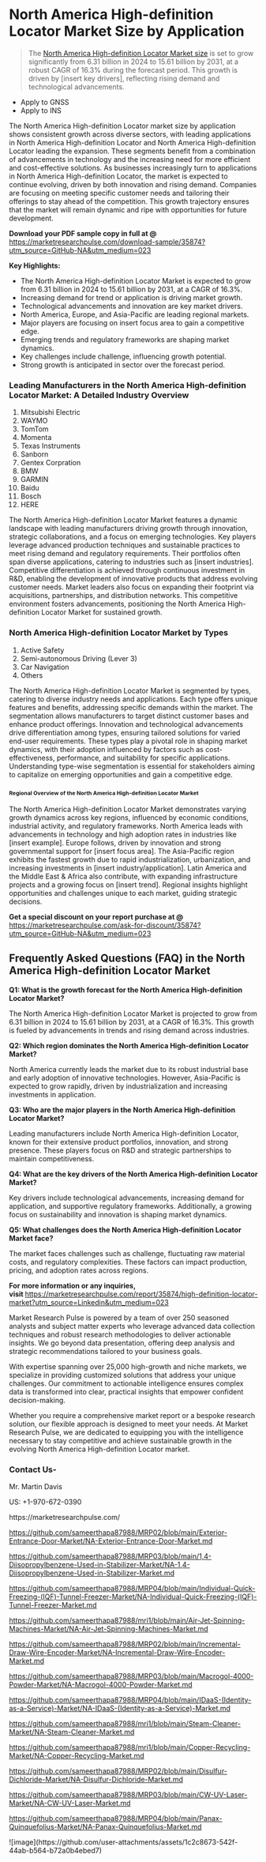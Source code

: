 <h1>North America High-definition Locator Market&nbsp;Size by Application</h1><blockquote><p>The <a href="https://marketresearchpulse.com/download-sample/35874?utm_source=GitHub-NA&amp;utm_medium=023">North America High-definition Locator Market size</a> is set to grow significantly from 6.31 billion in 2024 to 15.61 billion by 2031, at a robust CAGR of 16.3% during the forecast period. This growth is driven by [insert key drivers], reflecting rising demand and technological advancements.</p></blockquote><ul><li>Apply to GNSS<li> Apply to INS</li></ul><p>The North America High-definition Locator market size by application shows consistent growth across diverse sectors, with leading applications in North America High-definition Locator and North America High-definition Locator leading the expansion. These segments benefit from a combination of advancements in technology and the increasing need for more efficient and cost-effective solutions. As businesses increasingly turn to applications in North America High-definition Locator, the market is expected to continue evolving, driven by both innovation and rising demand. Companies are focusing on meeting specific customer needs and tailoring their offerings to stay ahead of the competition. This growth trajectory ensures that the market will remain dynamic and ripe with opportunities for future development.</p><p><strong>Download your PDF sample copy in full at @ </strong><a href="https://marketresearchpulse.com/download-sample/35874?utm_source=GitHub-NA&amp;utm_medium=023">https://marketresearchpulse.com/download-sample/35874?utm_source=GitHub-NA&amp;utm_medium=023</a></p><p><strong>Key Highlights: </strong></p><ul><li>The North America High-definition Locator Market is expected to grow from 6.31 billion in 2024 to 15.61 billion by 2031, at a CAGR of 16.3%.</li><li>Increasing demand for trend or application is driving market growth.</li><li>Technological advancements and innovation are key market drivers.</li><li>North America, Europe, and Asia-Pacific are leading regional markets.</li><li>Major players are focusing on insert focus area to gain a competitive edge.</li><li>Emerging trends and regulatory frameworks are shaping market dynamics.</li><li>Key challenges include challenge, influencing growth potential.</li><li>Strong growth is anticipated in sector over the forecast period.</li></ul><h3>Leading Manufacturers in the North America High-definition Locator Market: A Detailed Industry Overview</h3><ol><li>Mitsubishi Electric</li><li>WAYMO</li><li>TomTom</li><li>Momenta</li><li>Texas Instruments</li><li>Sanborn</li><li>Gentex Corpration</li><li>BMW</li><li>GARMIN</li><li>Baidu</li><li>Bosch</li><li>HERE</li></ol><div class="flex max-w-full flex-col flex-grow"><div class="min-h-8 text-message flex w-full flex-col items-end gap-2 whitespace-normal break-words [.text-message+&amp;]:mt-5" dir="auto" data-message-author-role="assistant" data-message-id="fd8432e4-4910-450d-b182-61b7bfb0a01f" data-message-model-slug="gpt-4o"><div class="flex w-full flex-col gap-1 empty:hidden first:pt-[3px]"><div class="markdown prose w-full break-words dark:prose-invert light"><p>The North America High-definition Locator Market features a dynamic landscape with leading manufacturers driving growth through innovation, strategic collaborations, and a focus on emerging technologies. Key players leverage advanced production techniques and sustainable practices to meet rising demand and regulatory requirements. Their portfolios often span diverse applications, catering to industries such as [insert industries]. Competitive differentiation is achieved through continuous investment in R&amp;D, enabling the development of innovative products that address evolving customer needs. Market leaders also focus on expanding their footprint via acquisitions, partnerships, and distribution networks. This competitive environment fosters advancements, positioning the North America High-definition Locator Market for sustained growth.</p></div></div></div></div><h3>North America High-definition Locator Market by Types</h3><ol><li>Active Safety<li> Semi-autonomous Driving (Lever 3)<li> Car Navigation<li> Others</li></ol><div class="flex max-w-full flex-col flex-grow"><div class="min-h-8 text-message flex w-full flex-col items-end gap-2 whitespace-normal break-words [.text-message+&amp;]:mt-5" dir="auto" data-message-author-role="assistant" data-message-id="084470be-0bb7-4664-bddf-5156b4f41249" data-message-model-slug="gpt-4o-mini"><div class="flex w-full flex-col gap-1 empty:hidden first:pt-[3px]"><div class="markdown prose w-full break-words dark:prose-invert light"><p>The North America High-definition Locator Market is segmented by types, catering to diverse industry needs and applications. Each type offers unique features and benefits, addressing specific demands within the market. The segmentation allows manufacturers to target distinct customer bases and enhance product offerings. Innovation and technological advancements drive differentiation among types, ensuring tailored solutions for varied end-user requirements. These types play a pivotal role in shaping market dynamics, with their adoption influenced by factors such as cost-effectiveness, performance, and suitability for specific applications. Understanding type-wise segmentation is essential for stakeholders aiming to capitalize on emerging opportunities and gain a competitive edge.</p></div></div></div></div><h3><span style="font-size: 11px;">Regional Overview of the North America High-definition Locator Market</span></h3><div class="flex max-w-full flex-col flex-grow"><div class="min-h-8 text-message flex w-full flex-col items-end gap-2 whitespace-normal break-words [.text-message+&amp;]:mt-5" dir="auto" data-message-author-role="assistant" data-message-id="e9038762-ce64-4e30-91c9-9bd413514231" data-message-model-slug="gpt-4o-mini"><div class="flex w-full flex-col gap-1 empty:hidden first:pt-[3px]"><div class="markdown prose w-full break-words dark:prose-invert light"><p>The North America High-definition Locator Market demonstrates varying growth dynamics across key regions, influenced by economic conditions, industrial activity, and regulatory frameworks. North America leads with advancements in technology and high adoption rates in industries like [insert example]. Europe follows, driven by innovation and strong governmental support for [insert focus area]. The Asia-Pacific region exhibits the fastest growth due to rapid industrialization, urbanization, and increasing investments in [insert industry/application]. Latin America and the Middle East &amp; Africa also contribute, with expanding infrastructure projects and a growing focus on [insert trend]. Regional insights highlight opportunities and challenges unique to each market, guiding strategic decisions.</p></div></div></div></div><p><strong>Get a special discount on your report purchase at @ </strong><a href="https://marketresearchpulse.com/ask-for-discount/35874?utm_source=GitHub-NA&amp;utm_medium=023">https://marketresearchpulse.com/ask-for-discount/35874?utm_source=GitHub-NA&amp;utm_medium=023</a></p><h2>Frequently Asked Questions (FAQ) in the North America High-definition Locator Market</h2><p><strong>Q1: What is the growth forecast for the North America High-definition Locator Market?</strong></p><p>The North America High-definition Locator Market is projected to grow from 6.31 billion in 2024 to 15.61 billion by 2031, at a CAGR of 16.3%. This growth is fueled by advancements in trends and rising demand across industries.</p><p><strong>Q2: Which region dominates the North America High-definition Locator Market?</strong></p><p>North America currently leads the market due to its robust industrial base and early adoption of innovative technologies. However, Asia-Pacific is expected to grow rapidly, driven by industrialization and increasing investments in application.</p><p><strong>Q3: Who are the major players in the North America High-definition Locator Market?</strong></p><p>Leading manufacturers include North America High-definition Locator, known for their extensive product portfolios, innovation, and strong presence. These players focus on R&amp;D and strategic partnerships to maintain competitiveness.</p><p><strong>Q4: What are the key drivers of the North America High-definition Locator Market?</strong></p><p>Key drivers include technological advancements, increasing demand for application, and supportive regulatory frameworks. Additionally, a growing focus on sustainability and innovation is shaping market dynamics.</p><p><strong>Q5: What challenges does the North America High-definition Locator Market face?</strong></p><p>The market faces challenges such as challenge, fluctuating raw material costs, and regulatory complexities. These factors can impact production, pricing, and adoption rates across regions.</p><p><strong>For more information or any inquiries, visit&nbsp;</strong><a href="https://marketresearchpulse.com/report/35874/high-definition-locator-market?utm_source=Linkedin&utm_medium=023">https://marketresearchpulse.com/report/35874/high-definition-locator-market?utm_source=Linkedin&utm_medium=023</a></p><p>Market Research Pulse is powered by a team of over 250 seasoned analysts and subject matter experts who leverage advanced data collection techniques and robust research methodologies to deliver actionable insights. We go beyond data presentation, offering deep analysis and strategic recommendations tailored to your business goals.</p><p>With expertise spanning over 25,000 high-growth and niche markets, we specialize in providing customized solutions that address your unique challenges. Our commitment to actionable intelligence ensures complex data is transformed into clear, practical insights that empower confident decision-making.</p><p>Whether you require a comprehensive market report or a bespoke research solution, our flexible approach is designed to meet your needs. At Market Research Pulse, we are dedicated to equipping you with the intelligence necessary to stay competitive and achieve sustainable growth in the evolving North America High-definition Locator market.</p><h3><strong>Contact Us-</strong></h3><p>Mr. Martin Davis</p><p>US: +1-970-672-0390</p><p>https://marketresearchpulse.com/</p><p><a href="https://github.com/sameerthapa87988/MRP02/blob/main/Exterior-Entrance-Door-Market/NA-Exterior-Entrance-Door-Market.md">https://github.com/sameerthapa87988/MRP02/blob/main/Exterior-Entrance-Door-Market/NA-Exterior-Entrance-Door-Market.md</a></p><p><a href="https://github.com/sameerthapa87988/MRP03/blob/main/1,4-Diisopropylbenzene-Used-in-Stabilizer-Market/NA-1,4-Diisopropylbenzene-Used-in-Stabilizer-Market.md">https://github.com/sameerthapa87988/MRP03/blob/main/1,4-Diisopropylbenzene-Used-in-Stabilizer-Market/NA-1,4-Diisopropylbenzene-Used-in-Stabilizer-Market.md</a></p><p><a href="https://github.com/sameerthapa87988/MRP04/blob/main/Individual-Quick-Freezing-(IQF)-Tunnel-Freezer-Market/NA-Individual-Quick-Freezing-(IQF)-Tunnel-Freezer-Market.md">https://github.com/sameerthapa87988/MRP04/blob/main/Individual-Quick-Freezing-(IQF)-Tunnel-Freezer-Market/NA-Individual-Quick-Freezing-(IQF)-Tunnel-Freezer-Market.md</a></p><p><a href="https://github.com/sameerthapa87988/mri1/blob/main/Air-Jet-Spinning-Machines-Market/NA-Air-Jet-Spinning-Machines-Market.md">https://github.com/sameerthapa87988/mri1/blob/main/Air-Jet-Spinning-Machines-Market/NA-Air-Jet-Spinning-Machines-Market.md</a></p><p><a href="https://github.com/sameerthapa87988/MRP02/blob/main/Incremental-Draw-Wire-Encoder-Market/NA-Incremental-Draw-Wire-Encoder-Market.md">https://github.com/sameerthapa87988/MRP02/blob/main/Incremental-Draw-Wire-Encoder-Market/NA-Incremental-Draw-Wire-Encoder-Market.md</a></p><p><a href="https://github.com/sameerthapa87988/MRP03/blob/main/Macrogol-4000-Powder-Market/NA-Macrogol-4000-Powder-Market.md">https://github.com/sameerthapa87988/MRP03/blob/main/Macrogol-4000-Powder-Market/NA-Macrogol-4000-Powder-Market.md</a></p><p><a href="https://github.com/sameerthapa87988/MRP04/blob/main/IDaaS-(Identity-as-a-Service)-Market/NA-IDaaS-(Identity-as-a-Service)-Market.md">https://github.com/sameerthapa87988/MRP04/blob/main/IDaaS-(Identity-as-a-Service)-Market/NA-IDaaS-(Identity-as-a-Service)-Market.md</a></p><p><a href="https://github.com/sameerthapa87988/mri1/blob/main/Steam-Cleaner-Market/NA-Steam-Cleaner-Market.md">https://github.com/sameerthapa87988/mri1/blob/main/Steam-Cleaner-Market/NA-Steam-Cleaner-Market.md</a></p><p><a href="https://github.com/sameerthapa87988/mri1/blob/main/Copper-Recycling-Market/NA-Copper-Recycling-Market.md">https://github.com/sameerthapa87988/mri1/blob/main/Copper-Recycling-Market/NA-Copper-Recycling-Market.md</a></p><p><a href="https://github.com/sameerthapa87988/MRP02/blob/main/Disulfur-Dichloride-Market/NA-Disulfur-Dichloride-Market.md">https://github.com/sameerthapa87988/MRP02/blob/main/Disulfur-Dichloride-Market/NA-Disulfur-Dichloride-Market.md</a></p><p><a href="https://github.com/sameerthapa87988/MRP03/blob/main/CW-UV-Laser-Market/NA-CW-UV-Laser-Market.md">https://github.com/sameerthapa87988/MRP03/blob/main/CW-UV-Laser-Market/NA-CW-UV-Laser-Market.md</a></p><p><a href="https://github.com/sameerthapa87988/MRP04/blob/main/Panax-Quinquefolius-Market/NA-Panax-Quinquefolius-Market.md">https://github.com/sameerthapa87988/MRP04/blob/main/Panax-Quinquefolius-Market/NA-Panax-Quinquefolius-Market.md</a></p>
![image](https://github.com/user-attachments/assets/1c2c8673-542f-44ab-b564-b72a0b4ebed7)
